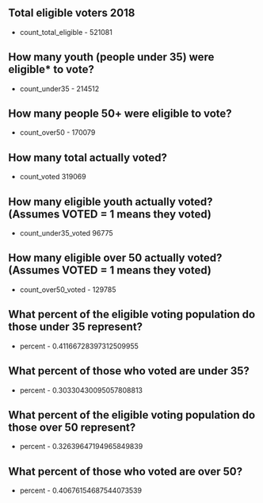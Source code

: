 ## Total eligible voters 2018

* count_total_eligible - 521081

## How many youth (people under 35) were eligible* to vote?

* count_under35 - 214512

## How many people 50+ were eligible to vote?

* count_over50 - 170079

## How many total actually voted?

* count_voted 319069

## How many eligible youth actually voted? (Assumes VOTED = 1 means they voted)

* count_under35_voted 96775

## How many eligible over 50 actually voted? (Assumes VOTED = 1 means they voted)

* count_over50_voted - 129785

## What percent of the eligible voting population do those under 35 represent?

* percent - 0.41166728397312509955

## What percent of those who voted are under 35?

* percent - 0.30330430095057808813

## What percent of the eligible voting population do those over 50 represent?

* percent - 0.32639647194965849839

## What percent of those who voted are over 50?

* percent - 0.40676154687544073539

